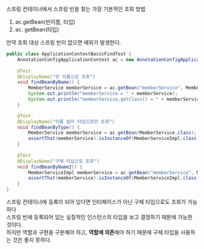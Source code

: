 스프링 컨테이너에서 스프링 빈을 찾는 가장 기본적인 조회 방법

1.  ac.getBean(빈이름, 타입)
2. ac. getBean(타입)

만약 조회 대상 스프링 빈이 없으면 예외가 발생한다.

```java
public class ApplicationContextBasicFindTest {  
    AnnotationConfigApplicationContext ac = new AnnotationConfigApplicationContext(AppConfig.class);  
  
    @Test  
    @DisplayName("빈 이름으로 조회")  
    void findBeanByName() {  
        MemberService memberService = ac.getBean("memberService", MemberService.class);  
        System.out.println("memberService = " + memberService);  
        System.out.println("memberService.getClass() = " + memberService.getClass());  
    }

	@Test  
	@DisplayName("이름 없이 타입으로만 조회")  
	void findBeanByType() {  
	    MemberService memberService = ac.getBean(MemberService.class);  
	    assertThat(memberService).isInstanceOf(MemberServiceImpl.class);  
	}
  
	@Test  
	@DisplayName("구체 타입으로 조회")  
	void findBeanByName2() {  
	    MemberServiceImpl memberService = ac.getBean("memberService", MemberServiceImpl.class);  
	    assertThat(memberService).isInstanceOf(MemberServiceImpl.class);  
	}
}
```

스프링 컨테이너에 등록이 되어 있다면 인터페이스가 아닌 구체 타입으로도 조회가 가능하다    
스프링 빈에 등록되어 있는 실질적인 인스턴스의 타입을 보고 결정하기 때문에 가능한 것이다.     
하지만 역할과 구현을 구분해야 하고, **역할에 의존**해야 하기 때문에 구체 타입을 사용하는 것은 좋지 못하다.
